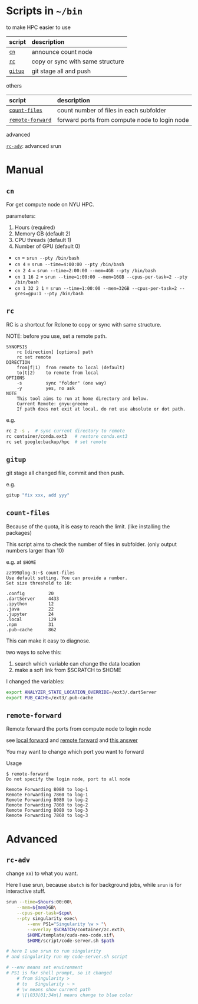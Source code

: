 # Scripts in `~/bin`

to make HPC easier to use

| script            | description                      |
| :---------------- | :------------------------------- |
| [`cn`](#cn)       | announce count node              |
| [`rc`](#rc)       | copy or sync with same structure |
| [`gitup`](#gitup) | git stage all and push           |

others

| script                              | description                                   |
| :---------------------------------- | :-------------------------------------------- |
| [`count-files`](#count-files)       | count number of files in each subfolder       |
| [`remote-forward`](#remote-forward) | forward ports from compute node to login node |

advanced

[`rc-adv`](#rc-adv): advanced srun 

# Manual

## `cn`

For get compute node on NYU HPC.

parameters:

1. Hours (required)
2. Memory GB (default 2)
3. CPU threads (default 1)
4. Number of GPU (default 0)

- `cn` = `srun --pty /bin/bash`
- `cn 4` = `srun --time=4:00:00 --pty /bin/bash`
- `cn 2 4` = `srun --time=2:00:00 --mem=4GB --pty /bin/bash`
- `cn 1 16 2` = `srun --time=1:00:00 --mem=16GB --cpus-per-task=2 --pty /bin/bash`
- `cn 1 32 2 1` = `srun --time=1:00:00 --mem=32GB --cpus-per-task=2 --gres=gpu:1 --pty /bin/bash`

## `rc`

RC is a shortcut for Rclone to copy or sync with same structure.

NOTE: before you use, set a remote path.

```
SYNOPSIS
    rc [direction] [options] path
    rc set remote
DIRECTION
    from|f|1)  from remote to local (default)
    to|t|2)    to remote from local
OPTIONS
    -s         sync "folder" (one way)
    -y         yes, no ask
NOTE
    This tool aims to run at home directory and below.
    Current Remote: gnyu:greene
    If path does not exit at local, do not use absolute or dot path.
```

e.g.

```bash
rc 2 -s .  # sync current directory to remote
rc container/conda.ext3   # restore conda.ext3
rc set google:backup/hpc  # set remote
```

## `gitup`

git stage all changed file, commit and then push.

e.g.

```bash
gitup "fix xxx, add yyy"
```

## `count-files`

Because of the quota, it is easy to reach the limit. (like installing the packages)

This script aims to check the number of files in subfolder. (only output numbers larger than 10)

e.g. at `$HOME`

```
zz999@log-3:~$ count-files
Use default setting. You can provide a number.
Set size threshold to 10:

.config         20
.dartServer     4433
.ipython        12
.java           22
.jupyter        24
.local          129
.npm            31
.pub-cache      862
```

This can make it easy to diagnose.

two ways to solve this:

1. search which variable can change the data location
2. make a soft link from $SCRATCH to $HOME

I changed the variables:

```bash
export ANALYZER_STATE_LOCATION_OVERRIDE=/ext3/.dartServer
export PUB_CACHE=/ext3/.pub-cache
```

## `remote-forward`

Remote forward the ports from compute node to login node

see [local forward](../ssh.md#localforward) and [remote forward](../ssh.md#remoteforward) and [this answer](https://unix.stackexchange.com/questions/46235/how-does-reverse-ssh-tunneling-work/118650#118650)

You may want to change which port you want to forward

Usage

```
$ remote-forward
Do not specify the login node, port to all node

Remote Forwarding 8080 to log-1
Remote Forwarding 7860 to log-1
Remote Forwarding 8080 to log-2
Remote Forwarding 7860 to log-2
Remote Forwarding 8080 to log-3
Remote Forwarding 7860 to log-3
```

# Advanced

## `rc-adv`

change xx) to what you want.

Here I use srun, because `sbatch` is for background jobs, while `srun` is for interactive stuff.

```bash
srun --time=$hours:00:00\
    --mem=${mem}GB\
    --cpus-per-task=$cpu\
    --pty singularity exec\
        --env PS1="Singularity \w > "\
        --overlay $SCRATCH/container/zc.ext3\
        $HOME/template/cuda-neo-code.sif\
        $HOME/script/code-server.sh $path

# here I use srun to run singularity
# and singularity run my code-server.sh script

# --env means set environment
# PS1 is for shell prompt, so it changed 
    # from Singularity > 
    # to   Singularity ~ >
    # \w means show current path
    # \[\033[01;34m\] means change to blue color
```
